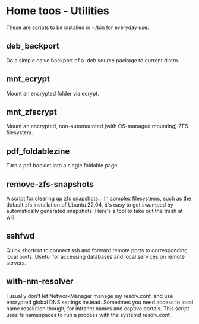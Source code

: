 # Home toos - Utilities

These are scripts to be installed in ~/bin for everyday use.

## deb_backport

Do a simple naive backport of a .deb source package to current distro.

## mnt_ecrypt

Mount an encrypted folder via ecrypt.

## mnt_zfscrypt

Mount an encrypted, non-automounted (with OS-managed mounting) ZFS filesystem.

## pdf_foldablezine

Turn a pdf booklet into a single foldable page.

## remove-zfs-snapshots

A script for clearing up zfs snapshots... In complex filesystems, such as the default zfs installation of Ubuntu 22.04, it's easy to get swamped by automatically generated snapshots. Here's a tool to take out the trash at will.

## sshfwd

Quick shortcut to connect ssh and forward remote ports to corresponding local ports. Useful for accessing databases and local services on remote servers.

## with-nm-resolver

I usually don't let NetworkManager manage my resolv.conf, and use encrypted global DNS settings instead. Sometimes you need access to local name resolution though, for intranet names and captive portals. This script uses fs namespaces to run a process with the systemd resolv.conf.

